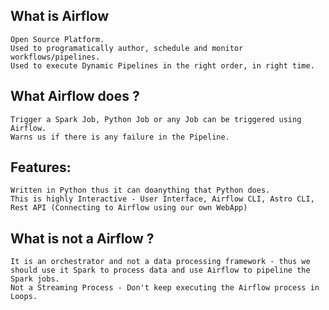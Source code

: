 ## What is Airflow
    Open Source Platform.
    Used to programatically author, schedule and monitor workflows/pipelines.
    Used to execute Dynamic Pipelines in the right order, in right time.

## What Airflow does ?
    Trigger a Spark Job, Python Job or any Job can be triggered using Airflow.
    Warns us if there is any failure in the Pipeline.

## Features:
    Written in Python thus it can doanything that Python does.
    This is highly Interactive - User Interface, Airflow CLI, Astro CLI, Rest API (Connecting to Airflow using our own WebApp)

## What is not a Airflow ?
    It is an orchestrator and not a data processing framework - thus we should use it Spark to process data and use Airflow to pipeline the Spark jobs.
    Not a Streaming Process - Don't keep executing the Airflow process in Loops.